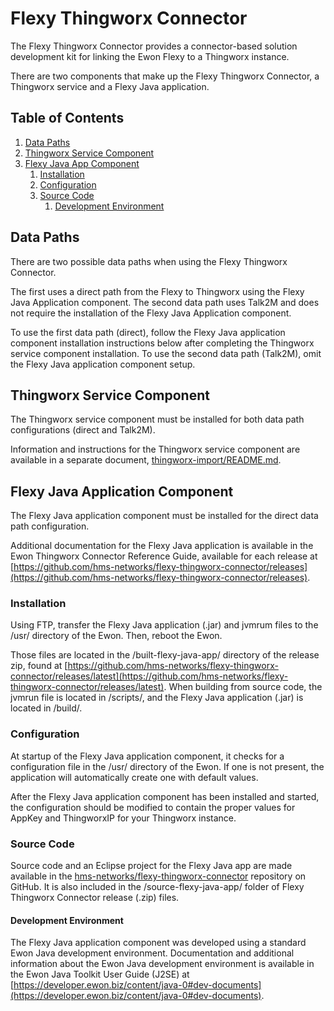 # Flexy Thingworx Connector

The Flexy Thingworx Connector provides a connector-based solution development kit for linking the Ewon Flexy to a Thingworx instance.

There are two components that make up the Flexy Thingworx Connector, a Thingworx service and a Flexy Java application.

## Table of Contents
1. [Data Paths](#data-paths)
2. [Thingworx Service Component](#thingworx-service-component)
3. [Flexy Java App Component](#flexy-java-app-component)
   1. [Installation](#installation)
   2. [Configuration](#configuration)
   3. [Source Code](#source-code)
      1. [Development Environment](#development-environment)
      
## Data Paths
There are two possible data paths when using the Flexy Thingworx Connector. 

The first uses a direct path from the Flexy to Thingworx using the Flexy Java Application component. The second data path uses Talk2M and does not require the installation of the Flexy Java Application component. 

To use the first data path \(direct\), follow the Flexy Java application component installation instructions below after completing the Thingworx service component installation. To use the second data path \(Talk2M\), omit the Flexy Java application component setup.

## Thingworx Service Component
The Thingworx service component must be installed for both data path configurations (direct and Talk2M).

Information and instructions for the Thingworx service component are available in a separate document, [thingworx-import/README.md](thingworx-import/README.md).

## Flexy Java Application Component
The Flexy Java application component must be installed for the direct data path configuration.

Additional documentation for the Flexy Java application is available in the Ewon Thingworx Connector Reference Guide, available for each release at [https://github.com/hms-networks/flexy-thingworx-connector/releases](https://github.com/hms-networks/flexy-thingworx-connector/releases).

### Installation
Using FTP, transfer the Flexy Java application \(.jar\) and jvmrum files to the /usr/ directory of the Ewon. Then, reboot the Ewon.

Those files are located in the /built-flexy-java-app/ directory of the release zip, found at [https://github.com/hms-networks/flexy-thingworx-connector/releases/latest](https://github.com/hms-networks/flexy-thingworx-connector/releases/latest). When building from source code, the jvmrun file is located in /scripts/, and the Flexy Java application \(.jar\) is located in /build/.

### Configuration
At startup of the Flexy Java application component, it checks for a configuration file in the /usr/ directory of the Ewon. If one is not present, the application will automatically create one with default values.

After the Flexy Java application component has been installed and started, the configuration should be modified to contain the proper values for AppKey and ThingworxIP for your Thingworx instance.

### Source Code
Source code and an Eclipse project for the Flexy Java app are made available in the [hms-networks/flexy-thingworx-connector](https://github.com/hms-networks/flexy-thingworx-connector) repository on GitHub. It is also included in the /source-flexy-java-app/ folder of Flexy Thingworx Connector release \(.zip\) files.

#### Development Environment
The Flexy Java application component was developed using a standard Ewon Java development environment. Documentation and additional information about the Ewon Java development environment is available in the Ewon Java Toolkit User Guide \(J2SE\) at [https://developer.ewon.biz/content/java-0#dev-documents](https://developer.ewon.biz/content/java-0#dev-documents). 